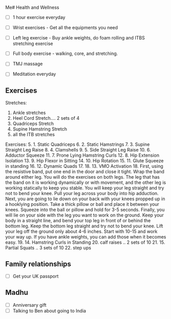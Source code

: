 Me# Health and Wellness
- [ ] 1 hour exercise everyday
- [ ] Wrist exercises - Get all the equipments you need
- [ ] Left leg exercise - Buy ankle weights, do foam rolling and ITBS stretching exercise
- [ ] Full body exercise - walking, core, and stretching.
- [ ] TMJ massage
- [ ] Meditation everyday



## Exercises
Stretches:
1. Ankle stretches
2. Heel Cord Stretch.... 2 sets of 4
3. Quadriceps Stretch
4. Supine Hamstring Stretch
5. all the ITB stretches


Exercises:
5. 1. Static Quadriceps 
6. 2. Static Hamstrings 
7. 3. Supine Straight Leg Raise 
8. 4. Clamshells
9.  5. Side Straight Leg Raise 
10. 6. Adductor Squeeze
11.  7. Prone Lying Hamstring Curls
12.  8. Hip Extension Isolation 
13. 9. Hip Flexor in Sitting 
14. 10. Hip Rotation 
15. 11. Glute Squeeze in standing 
16. 12. Dynamic Quads 
17. 18. 13. VMO Activation 
18. First, using the resistive band, put one end in the door and close it tight. Wrap the band around either leg. You will do the exercises on both legs. The leg that has the band on it is working dynamically or with movement, and the other leg is working statically to keep you stable. You will keep your leg straight and try not to bend your knee. Pull your leg across your body into hip adduction. Next, you are going to lie down on your back with your knees propped up in a hooklying position. Take a thick pillow or ball and place it between your knees. Squeeze into the ball or pillow and hold for 3-5 seconds. Finally, you will lie on your side with the leg you want to work on the ground. Keep your body in a straight line, and bend your top leg in front of or behind the bottom leg. Keep the bottom leg straight and try not to bend your knee. Lift your leg off the ground only about 4-6 inches. Start with 10-15 and work your way up. If you have ankle weights, you can add those when it becomes easy.
19. 14. Hamstring Curls in Standing 
20. calf raises .. 2 sets of 10
21. 15. Partial Squats .. 3 sets of 10
22. step ups

## Family relationships
- [ ] Get your UK passport

## Madhu
- [ ] Anniversary gift
- [ ] Talking to Ben about going to India
